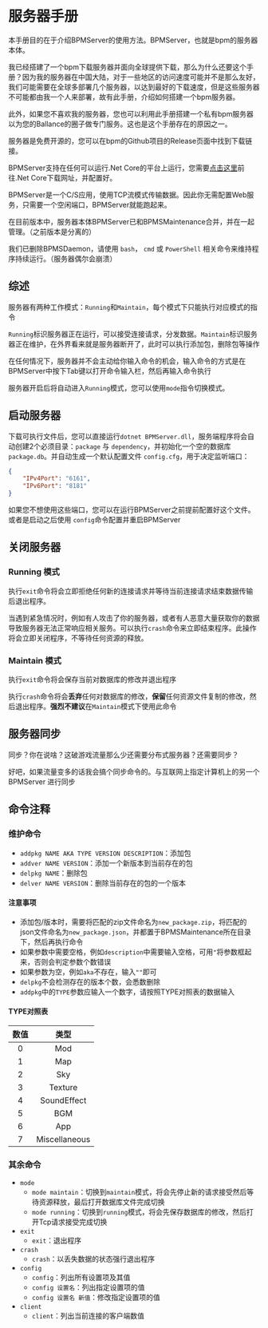 # 服务器手册

本手册目的在于介绍BPMServer的使用方法。BPMServer，也就是bpm的服务器本体。

我已经搭建了一个bpm下载服务器并面向全球提供下载，那么为什么还要这个手册？因为我的服务器在中国大陆，对于一些地区的访问速度可能并不是那么友好，我们可能需要在全球多部署几个服务器，以达到最好的下载速度，但是这些服务器不可能都由我一个人来部署，故有此手册，介绍如何搭建一个bpm服务器。

此外，如果您不喜欢我的服务器，您也可以利用此手册搭建一个私有bpm服务器以为您的Ballance的圈子做专门服务。这也是这个手册存在的原因之一。

服务器是免费开源的，您可以在bpm的Github项目的Release页面中找到下载链接。

BPMServer支持在任何可以运行.Net Core的平台上运行，您需要[点击这里](https://dotnet.microsoft.com/download)前往.Net Core下载网址，并配置好。

BPMServer是一个C/S应用，使用TCP流模式传输数据。因此你无需配置Web服务，只需要一个空闲端口，BPMServer就能跑起来。

在目前版本中，服务器本体BPMServer已和BPMSMaintenance合并，并在一起管理。（之前版本是分离的）

我们已删除BPMSDaemon，请使用 `bash`， `cmd` 或 `PowerShell` 相关命令来维持程序持续运行。（服务器偶尔会崩溃）

## 综述

服务器有两种工作模式：`Running`和`Maintain`，每个模式下只能执行对应模式的指令

`Running`标识服务器正在运行，可以接受连接请求，分发数据。`Maintain`标识服务器正在维护，在外界看来就是服务器断开了，此时可以执行添加包，删除包等操作

在任何情况下，服务器并不会主动给你输入命令的机会，输入命令的方式是在BPMServer中按下Tab键以打开命令输入栏，然后再输入命令执行

服务器开启后将自动进入`Running`模式，您可以使用`mode`指令切换模式。

## 启动服务器

下载可执行文件后，您可以直接运行`dotnet BPMServer.dll`，服务端程序将会自动创建2个必须目录：`package` 与 `dependency`，并初始化一个空的数据库`package.db`。并自动生成一个默认配置文件 `config.cfg`，用于决定监听端口：

```json
{
    "IPv4Port": "6161",
    "IPv6Port": "8181"
}
```

如果您不想使用这些端口，您可以在运行BPMServer之前提前配置好这个文件。或者是启动之后使用 `config`命令配置并重启BPMServer

## 关闭服务器

### Running 模式

执行`exit`命令将会立即拒绝任何新的连接请求并等待当前连接请求结束数据传输后退出程序。

当遇到紧急情况时，例如有人攻击了你的服务器，或者有人恶意大量获取你的数据导致服务器无法正常响应相关服务。可以执行`crash`命令来立即结束程序。此操作将会立即关闭程序，不等待任何资源的释放。

### Maintain 模式

执行`exit`命令将会保存当前对数据库的修改并退出程序

执行`crash`命令将会**丢弃**任何对数据库的修改，**保留**任何资源文件复制的修改，然后退出程序。**强烈不建议**在`Maintain`模式下使用此命令

## 服务器同步

同步？你在说啥？这破游戏流量那么少还需要分布式服务器？还需要同步？

好吧，如果流量变多的话我会搞个同步命令的。与互联网上指定计算机上的另一个 BPMServer 进行同步

## 命令注释

### 维护命令

* `addpkg NAME AKA TYPE VERSION DESCRIPTION`：添加包
* `addver NAME VERSION`：添加一个新版本到当前存在的包
* `delpkg NAME`：删除包
* `delver NAME VERSION`：删除当前存在的包的一个版本

#### 注意事项

* 添加包/版本时，需要将匹配的zip文件命名为`new_package.zip`，将匹配的json文件命名为`new_package.json`，并都置于BPMSMaintenance所在目录下，然后再执行命令
* 如果参数中需要空格，例如`description`中需要输入空格，可用`"`将参数框起来，否则会判定参数个数错误
* 如果参数为空，例如`aka`不存在，输入`""`即可
* `delpkg`不会检测存在的版本个数，会悉数删除
* `addpkg`中的`TYPE`参数应输入一个数字，请按照TYPE对照表的数据输入

#### TYPE对照表

|数值|类型|
|:---:|:---:|
|0|Mod|
|1|Map|
|2|Sky|
|3|Texture|
|4|SoundEffect|
|5|BGM|
|6|App|
|7|Miscellaneous|

### 其余命令

* `mode`
  - `mode maintain`：切换到`maintain`模式，将会先停止新的请求接受然后等待资源释放，最后打开数据库文件完成切换
  - `mode running`：切换到`running`模式，将会先保存数据库的修改，然后打开Tcp请求接受完成切换
* `exit`
  - `exit`：退出程序
* `crash`
  - `crash`：以丢失数据的状态强行退出程序
* `config`
  - `config`：列出所有设置项及其值
  - `config 设置名`：列出指定设置项的值
  - `config 设置名 新值`：修改指定设置项的值
* `client`
  - `client`：列出当前连接的客户端数值



